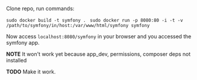 Clone repo, run commands:

`sudo docker build -t symfony . `
`sudo docker run -p 8080:80 -i -t -v /path/to/symfony/in/host:/var/www/html/symfony symfony`

Now access `localhost:8080/symfony` in your browser and you accessed the symfony app.

**NOTE** It won't work yet because app_dev, permissions, composer deps not installed

**TODO** Make it work.


